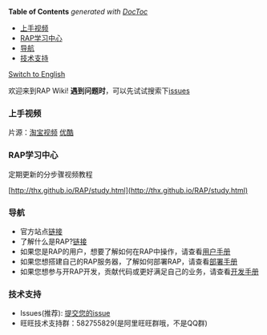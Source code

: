 <!-- START doctoc generated TOC please keep comment here to allow auto update -->
<!-- DON'T EDIT THIS SECTION, INSTEAD RE-RUN doctoc TO UPDATE -->
**Table of Contents**  *generated with [DocToc](https://github.com/thlorenz/doctoc)*

- [上手视频](#%E4%B8%8A%E6%89%8B%E8%A7%86%E9%A2%91)
- [RAP学习中心](#rap%E5%AD%A6%E4%B9%A0%E4%B8%AD%E5%BF%83)
- [导航](#%E5%AF%BC%E8%88%AA)
- [技术支持](#%E6%8A%80%E6%9C%AF%E6%94%AF%E6%8C%81)

<!-- END doctoc generated TOC please keep comment here to allow auto update -->

[Switch to English](home)

欢迎来到RAP Wiki! **遇到问题时**，可以先试试搜索下[issues](http://github.com/thx/RAP/issues)

### 上手视频
片源：<a href="http://cloud.video.taobao.com//play/u/11051796/p/1/e/1/t/1/11622279.swf" target="_blank">淘宝视频</a> <a href="http://v.youku.com/v_show/id_XNjk5NjMxODA4.html" target="_blank">优酷</a>

### RAP学习中心

定期更新的分步骤视频教程

[http://thx.github.io/RAP/study.html](http://thx.github.io/RAP/study.html)

### 导航
* 官方站点[链接](http://thx.github.io/RAP/index_zh.html)
* 了解什么是RAP?[链接](about_cn)
* 如果您是RAP的用户，想要了解如何在RAP中操作，请查看[用户手册](user_manual_cn)
* 如果您想搭建自己的RAP服务器，了解如何部署RAP，请查看[部署手册](deploy_manual_cn)
* 如果您想参与开RAP开发，贡献代码或更好满足自己的业务，请查看[开发手册](dev_manual_cn)

### 技术支持
* Issues(推荐): [提交您的issue](https://github.com/thx/RAP/issues)
* 旺旺技术支持群：582755829(是阿里旺旺群哦，不是QQ群)

